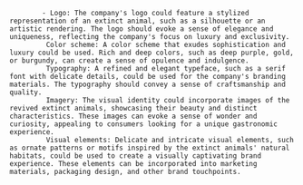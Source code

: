 			- Logo: The company's logo could feature a stylized representation of an extinct animal, such as a silhouette or an artistic rendering. The logo should evoke a sense of elegance and uniqueness, reflecting the company's focus on luxury and exclusivity.
			 Color scheme: A color scheme that exudes sophistication and luxury could be used. Rich and deep colors, such as deep purple, gold, or burgundy, can create a sense of opulence and indulgence.
			 Typography: A refined and elegant typeface, such as a serif font with delicate details, could be used for the company's branding materials. The typography should convey a sense of craftsmanship and quality.
			 Imagery: The visual identity could incorporate images of the revived extinct animals, showcasing their beauty and distinct characteristics. These images can evoke a sense of wonder and curiosity, appealing to consumers looking for a unique gastronomic experience.
			 Visual elements: Delicate and intricate visual elements, such as ornate patterns or motifs inspired by the extinct animals' natural habitats, could be used to create a visually captivating brand experience. These elements can be incorporated into marketing materials, packaging design, and other brand touchpoints.


